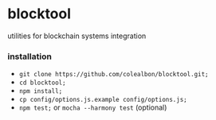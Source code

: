 # blocktool
utilities for blockchain systems integration

### installation
* ```git clone https://github.com/colealbon/blocktool.git;```  
* ```cd blocktool;```  
* ```npm install;```  
* ```cp config/options.js.example config/options.js;```  
* ```npm test;``` or ```mocha --harmony test``` (optional)
